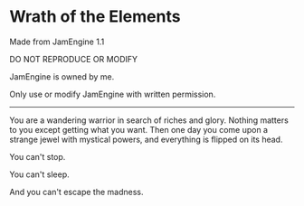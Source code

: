 Wrath of the Elements
==================

Made from JamEngine 1.1

DO NOT REPRODUCE OR MODIFY

JamEngine is owned by me.

Only use or modify JamEngine with written permission.

--------

You are a wandering warrior in search of riches and glory. Nothing matters to you except getting what you want. Then one day you come upon a strange jewel with mystical powers, and everything is flipped on its head.

You can't stop.

You can't sleep.

And you can't escape the madness.
